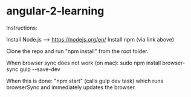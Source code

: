 # angular-2-learning

Instructions:

Install Node.js --> https://nodejs.org/en/
Install npm (via link above)

Clone the repo and run "npm install" from the root folder.

When browser sync does not work (on mac): sudo npm install browser-sync gulp --save-dev

When this is done: "npm start" (calls gulp dev task) which runs browserSync and immediately updates the browser. 


